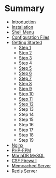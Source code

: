 # Summary

* [Introduction](README.md)
* [Installation](installation.md)
* [Shell Menu](shell_menu.md)
* [Configuration Files](configuration_files.md)
* [Getting Started](getting_started.md)
   * [Step 1](step_1.md)
   * [Step 2](step_2.md)
   * [Step 3](step_3.md)
   * [Step 4](step_4.md)
   * [Step 5](step_5.md)
   * [Step 6](step_6.md)
   * [Step 7](step_7.md)
   * [Step 8](step_8.md)
   * [Step 9](step_9.md)
   * [Step 10](step_10.md)
   * [Step 11](step_11.md)
   * [Step 12](step_12.md)
   * Step 13
   * Step 14
   * Step 15
   * Step 16
   * Step 17
   * Step 18
   * Step 19
* [Nginx](nginx.md)
* [PHP-FPM](php-fpm.md)
* [MariaDB MySQL](mariadb_mysql.md)
* [CSF Firewall](csf_firewall.md)
* [Memcached Server](memcached_server.md)
* [Redis Server](redis_server.md)

